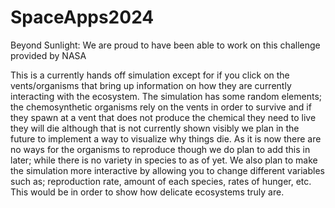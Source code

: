 # SpaceApps2024
 Beyond Sunlight: We are proud to have been able to work on this challenge provided by NASA

This is a currently hands off simulation except for if you click on the vents/organisms that bring up information on how they are currently interacting with the ecosystem. 
The simulation has some random elements; the chemosynthetic organisms rely on the vents in order to survive and if they spawn at a vent that does not produce the chemical they need to live they will die although that is not currently shown visibly we plan in the future to implement a way to visualize why things die. 
As it is now there are no ways for the organisms to reproduce though we do plan to add this in later; while there is no variety in species to as of yet. 
We also plan to make the simulation more interactive by allowing you to change different variables such as; reproduction rate, amount of each species, rates of hunger, etc. 
This would be in order to show how delicate ecosystems truly are.
